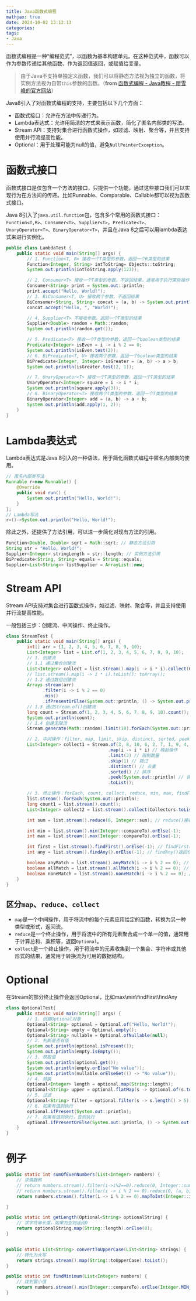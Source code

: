 ```yaml
---
title: Java函数式编程
mathjax: true
date: 2024-10-02 13:12:13
categories:
tags:
- Java
---
```

函数式编程是一种“编程范式”，以函数为基本构建单元。在这种范式中，函数可以作为参数传递给其他函数、作为返回值返回，或赋值给变量。

> 由于Java不支持单独定义函数，我们可以将静态方法视为独立的函数，将实例方法视为自带`this`参数的函数。（**from** [函数式编程 - Java教程 - 廖雪峰的官方网站](https://liaoxuefeng.com/books/java/functional/index.html)）

Java8引入了对函数式编程的支持，主要包括以下几个方面：

- 函数式接口：允许在方法中传递行为。
- Lambda表达式：允许用简洁的方式来表示函数，简化了匿名内部类的写法。
- Stream API：支持对集合进行函数式操作，如过滤、映射、聚合等，并且支持使用并行流提高性能。
- Optional：用于处理可能为null的值，避免`NullPointerException`。

<!-- more -->

# 函数式接口

函数式接口是仅包含一个方法的接口，只提供一个功能，通过这些接口我们可以实现行为在方法间的传递。比如Runnable、Comparable、Callable都可以视为函数式接口。

Java 8引入了`java.util.function`包，包含多个常用的函数式接口：`Function<T,R>`、`Consumer<T>`、`Supplier<T>`，`Predicate<T>`、`UnaryOperator<T>`、`BinaryOperator<T>`，并且在Java 8之后可以用lambda表达式来进行实例化。

```Java
public class LambdaTest {
    public static void main(String[] args) {
        // 1. Function<T, R> 接收一个T类型的参数，返回一个R类型的结果
        Function<Integer, String> intToString= Objects::toString;
        System.out.println(intToString.apply(123));

        // 2. Consumer<T> 接收一个T类型的参数，不返回结果，通常用于执行某些操作
        Consumer<String> print = System.out::println;
        print.accept("Hello, World!");
        // 3. BiConsumer<T, U> 接收两个参数，不返回结果
        BiConsumer<String, String> concat = (a, b) -> System.out.println(a + b);
        concat.accept("Hello, ", "World!");

        // 4. Supplier<T> 不接收参数，返回一个T类型的结果
        Supplier<Double> random = Math::random;
        System.out.println(random.get());

        // 5. Predicate<T> 接收一个T类型的参数，返回一个boolean类型的结果
        Predicate<Integer> isEven = i -> i % 2 == 0;
        System.out.println(isEven.test(2));
        // 6. BiPredicate<T, U> 接收两个参数，返回一个boolean类型的结果
        BiPredicate<Integer, Integer> isGreater = (a, b) -> a > b;
        System.out.println(isGreater.test(2, 1));

        // 7. UnaryOperator<T> 接收一个T类型的参数，返回一个T类型的结果
        UnaryOperator<Integer> square = i -> i * i;
        System.out.println(square.apply(3));
        // 8. BinaryOperator<T> 接收两个T类型的参数，返回一个T类型的结果
        BinaryOperator<Integer> add = (a, b) -> a + b;
        System.out.println(add.apply(1, 2));
    }
}
```

# Lambda表达式

Lambda表达式是Java 8引入的一种语法，用于简化函数式编程中匿名内部类的使用。

```java
// 匿名内部类写法
Runnable r=new Runnable() {
    @Override
    public void run() {
        System.out.println("Hello, World!");
    }
};
// Lambda写法
r=()->System.out.println("Hello, World!");
```

除此之外，还提供了方法引用，可以进一步简化对现有方法的引用。

```java
Function<Double, Double> sqrt = Math::sqrt; // 静态方法引用
String str = "Hello, World!";
Supplier<Integer> stringLength = str::length; // 实例方法引用
BiPredicate<String, String> equals = String::equals;
Supplier<List<String>> listSupplier = ArrayList::new;
```

# Stream API

Stream API支持对集合进行函数式操作，如过滤、映射、聚合等，并且支持使用并行流提高性能。

一般包括三步：创建流、中间操作、终止操作。

```java
class StreamTest {
    public static void main(String[] args) {
        int[] arr = {1, 2, 3, 4, 5, 6, 7, 8, 9, 10};
        List<Integer> list = List.of(1, 2, 3, 4, 5, 6, 7, 8, 9, 10);
        // 1. 创建流
        // 1.1 通过集合创建流
        List<Integer> collect = list.stream().map(i -> i * i).collect(Collectors.toList());
        // list.stream().map(i -> i * i).toList(); toArray();
        // 1.2 通过数组创建流
        Arrays.stream(arr)
              .filter(i -> i % 2 == 0)
              .min()
              .ifPresentOrElse(System.out::println, () -> System.out.println("No even number"));
        // 1.3 通过Stream.of()创建流
        long count = Stream.of(1, 2, 3, 4, 5, 6, 7, 8, 9, 10).count();
        System.out.println(count);
        // 1.4 创建无限流
        Stream.generate(Math::random).limit(10).forEach(System.out::println);

        // 2. 中间操作：filter, map, limit, skip, distinct, sorted, peek
        List<Integer> collect1 = Stream.of(3, 8, 10, 6, 2, 7, 1, 9, 4, 5).filter(i -> i % 2 == 0) // 条件过滤
                                       .map(i -> i * i) // 映射操作
                                       .limit(3) // 限制数量
                                       .skip(1) // 跳过
                                       .distinct() // 去重
                                       .sorted() // 排序
                                       .peek(System.out::println) // 调试：需要注意peek参数是Consumer类型，没有返回值
                                       .toList();

        // 3. 终止操作：forEach, count, collect, reduce, min, max, findFirst, findAny, anyMatch, allMatch, noneMatch
        list.stream().forEach(System.out::println);
        long count1 = list.stream().count();
        List<Integer> collect2 = list.stream().collect(Collectors.toList());

        int sum = list.stream().reduce(0, Integer::sum); // reduce()接收一个初始值和一个BinaryOperator，返回一个结果

        int min = list.stream().min(Integer::compareTo).orElse(-1);
        int max = list.stream().max(Integer::compareTo).orElse(-1);

        int first = list.stream().findFirst().orElse(-1); // findFirst()返回第一个元素
        int any = list.stream().findAny().orElse(-1); // findAny()返回任意一个元素

        boolean anyMatch = list.stream().anyMatch(i -> i % 2 == 0); // anyMatch()判断是否有一个元素满足条件
        boolean allMatch = list.stream().allMatch(i -> i % 2 == 0); // allMatch()判断是否所有元素满足条件
        boolean noneMatch = list.stream().noneMatch(i -> i % 2 == 0); // noneMatch()判断是否所有元素都不满足条件
    }
}
```

## 区分`map`、`reduce`、`collect`

- `map`是一个中间操作，用于将流中的每个元素应用给定的函数，转换为另一种类型或形式，返回流。
- `reduce`是一个终止操作，用于将流中的所有元素聚合成一个单一的值，通常用于计算总和、乘积等，返回`Optional`。
- `collect`是一个终止操作，用于将流中的元素收集到一个集合、字符串或其他形式的结果，通常用于转换流为可用的数据结构。

# Optional

在Stream的部分终止操作会返回Optional，比如max\min\findFirst\findAny

```java
class OptionalTest{
    public static void main(String[] args) {
        // 1. 创建Optional对象
        Optional<String> optional = Optional.of("Hello, World!");
        Optional<String> empty = Optional.empty();
        Optional<String> nullable = Optional.ofNullable(null);
        // 2. 判断是否有值
        System.out.println(optional.isPresent());
        System.out.println(empty.isEmpty());
        // 3. 获取值
        System.out.println(optional.get());
        System.out.println(empty.orElse("No value"));
        System.out.println(nullable.orElseGet(() -> "No value"));
        // 4. 转换
        Optional<Integer> length = optional.map(String::length);
        Optional<String> upper = optional.flatMap(s -> Optional.of(s.toUpperCase()));
        // 5. 过滤
        Optional<String> filter = optional.filter(s -> s.length() > 5);
        // 6. 如果有值则执行
        optional.ifPresent(System.out::println);
        // 7. 如果有值则执行，否则执行
        optional.ifPresentOrElse(System.out::println, () -> System.out.println("No value"));
    }
}
```

# 例子

```java
public static int sumOfEvenNumbers(List<Integer> numbers) {
    // 求偶数和
    // return numbers.stream().filter(i->i%2==0).reduce(0, Integer::sum);
    // return numbers.stream().filter(i -> i % 2 == 0).reduce(0, (a, b) -> a + b);
    return numbers.stream().filter(i -> i % 2 == 0).mapToInt(Integer::intValue).sum();

}

public static int getLength(Optional<String> optionalString) {
    // 求字符串长度，如果为空则返回0
    return optionalString.map(String::length).orElse(0);
}


public static List<String> convertToUpperCase(List<String> strings) {
    // 转化为大写
    return strings.stream().map(String::toUpperCase).toList();
}

public static int findMinimum(List<Integer> numbers) {
    // 找到最小值
    return numbers.stream().min(Integer::compareTo).orElse(Integer.MIN_VALUE);
}
```

